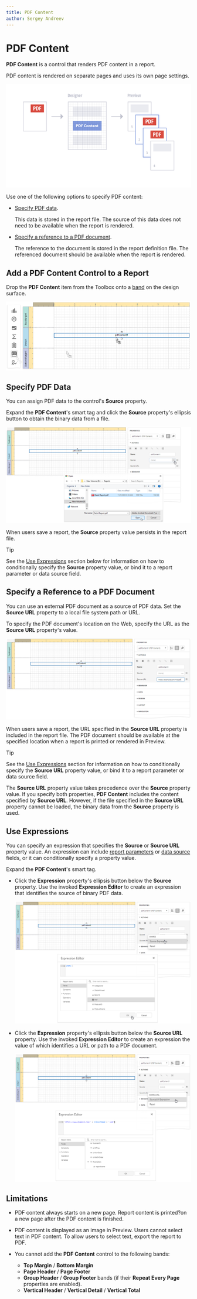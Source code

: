 ```yaml
---
title: PDF Content
author: Sergey Andreev
---
```

# PDF Content

**PDF Content** is a control that renders PDF content in a report.

PDF content is rendered on separate pages and uses its own page settings.

![](../../../../images/eurd-pdf-content-diagram.png)

Use one of the following options to specify PDF content:

* [Specify PDF data](#specify-pdf-data).

    This data is stored in the report file. The source of this data does not need to be available when the report is rendered.

* [Specify a reference to a PDF document](#specify-a-reference-to-a-pdf-document).

    The reference to the document is stored in the report definition file. The referenced document should be available when the report is rendered.

## Add a PDF Content Control to a Report

Drop the **PDF Content** item from the Toolbox onto a [band](../../introduction-to-banded-reports.md) on the design surface.

![](../../../../images/eurd-pdf-content-drop-from-toolbox.png)

## Specify PDF Data

You can assign PDF data to the control's **Source** property.

Expand the **PDF Content**'s smart tag and click the **Source** property's ellipsis button to obtain the binary data from a file.

![](../../../../images/eurd-pdf-content-source-ellipsis.png)

When users save a report, the **Source** property value persists in the report file.

> [!TIP]
> See the [Use Expressions](#use-expressions) section below for information on how to conditionally specify the **Source** property value, or bind it to a report parameter or data source field.

## Specify a Reference to a PDF Document

You can use an external PDF document as a source of PDF data. Set the **Source URL** property to a local file system path or URL.

To specify the PDF document's location on the Web, specify the URL as the **Source URL** property's value.

![](../../../../images/eurd-pdf-content-sourceurl.png)

When users save a report, the URL specified in the **Source URL** property is included in the report file. The PDF document should be available at the specified location when a report is printed or rendered in Preview.

> [!TIP]
> See the [Use Expressions](#use-expressions) section for information on how to conditionally specify the **Source URL** property value, or bind it to a report parameter or data source field.

The **Source URL** property value takes precedence over the **Source** property value. If you specify both properties, **PDF Content** includes the content specified by **Source URL**. However, if the file specified in the **Source URL** property cannot be loaded, the binary data from the **Source** property is used.

## Use Expressions

You can specify an expression that specifies the **Source** or **Source URL** property value. An expression can include [report parameters](../../use-report-parameters.md) or [data source](../../bind-to-data.md) fields, or it can conditionally specify a property value.

Expand the **PDF Content**'s smart tag.

* Click the **Expression** property's ellipsis button below the **Source** property. Use the invoked **Expression Editor** to create an expression that identifies the source of binary PDF data.

    ![](../../../../images/eurd-pdf-content-source-expression.png)

* Click the **Expression** property's ellipsis button below the **Source URL** property. Use the invoked **Expression Editor** to create an expression the value of which identifies a URL or path to a PDF document.

    ![](../../../../images/eurd-pdf-content-sourceurl-expression.png)


## Limitations

* PDF content always starts on a new page. Report content is printed?on a new page after the PDF content is finished.

* PDF content is displayed as an image in Preview. Users cannot select text in PDF content. To allow users to select text, export the report to PDF.

* You cannot add the **PDF Content** control to the following bands:
    * **Top Margin** / **Bottom Margin**
    * **Page Header** / **Page Footer**
    * **Group Header** / **Group Footer** bands (if their **Repeat Every Page** properties are enabled).
    * **Vertical Header** / **Vertical Detail** / **Vertical Total**

